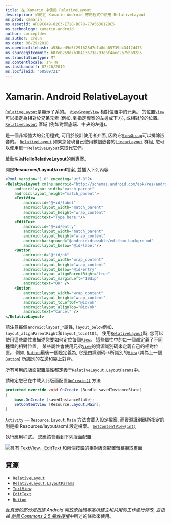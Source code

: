 ```yaml
---
title: 在 Xamarin 中使用 RelativeLayout
description: 如何在 Xamarin Android 應用程式中使用 RelativeLayout
ms.prod: xamarin
ms.assetid: AFD9C849-02C3-E728-BC78-77A563612BC5
ms.technology: xamarin-android
author: conceptdev
ms.author: crdun
ms.date: 06/29/2018
ms.openlocfilehash: a53baed9d5f291628d7d1a8da05739e43412d473
ms.sourcegitcommit: b07e0259d7b30413673a793ebf4aec2b75bb9285
ms.translationtype: MT
ms.contentlocale: zh-TW
ms.lasthandoff: 07/26/2019
ms.locfileid: "68509721"
---
```

# <a name="xamarinandroid-relativelayout"></a>Xamarin. Android RelativeLayout

[`RelativeLayout`](xref:Android.Widget.RelativeLayout)是顯示子系的。 [`ViewGroup`](xref:Android.Views.ViewGroup)[`View`](xref:Android.Views.View)
相對位置中的元素。 的位置[`View`](xref:Android.Views.View)可以指定為相對於兄弟元素 (例如, 到指定專案的左邊或下方), 或相對於的位置。[`RelativeLayout`](xref:Android.Widget.RelativeLayout)
區域 (例如對齊底端、中央的左邊)。

是一個非常強大的公用程式, 可用於設計使用者介面, 因為它[`ViewGroup`](xref:Android.Views.ViewGroup)可以排除嵌套的。 [`RelativeLayout`](xref:Android.Widget.RelativeLayout) 如果您發現自己使用數個嵌套的[`LinearLayout`](xref:Android.Widget.LinearLayout)
群組, 您可以使用單一[`RelativeLayout`](xref:Android.Widget.RelativeLayout)來取代它們。

啟動名為**HelloRelativeLayout**的新專案。

開啟**Resources/Layout/axml**檔案, 並插入下列內容:

```xml
<?xml version="1.0" encoding="utf-8"?>
<RelativeLayout xmlns:android="http://schemas.android.com/apk/res/android"
    android:layout_width="match_parent"
    android:layout_height="match_parent">
    <TextView
        android:id="@+id/label"
        android:layout_width="match_parent"
        android:layout_height="wrap_content"
        android:text="Type here:"/>
    <EditText
        android:id="@+id/entry"
        android:layout_width="match_parent"
        android:layout_height="wrap_content"
        android:background="@android:drawable/editbox_background"
        android:layout_below="@id/label"/>
    <Button
        android:id="@+id/ok"
        android:layout_width="wrap_content"
        android:layout_height="wrap_content"
        android:layout_below="@id/entry"
        android:layout_alignParentRight="true"
        android:layout_marginLeft="10dip"
        android:text="OK" />
    <Button
        android:layout_width="wrap_content"
        android:layout_height="wrap_content"
        android:layout_toLeftOf="@id/ok"
        android:layout_alignTop="@id/ok"
        android:text="Cancel" />
</RelativeLayout>
```

請注意每個`android:layout_*`屬性, `layout_below`例如、 `layout_alignParentRight`和`layout_toLeftOf`。
使用[`RelativeLayout`](xref:Android.Widget.RelativeLayout)時, 您可以使用這些屬性來描述您要如何定位每個[`View`](xref:Android.Views.View)。 這些屬性中的每一個都定義了不同種類的相對位置。 某些屬性會使用兄弟[`View`](xref:Android.Views.View)的資源識別碼來定義自己的相對位置。 例如, [`Button`](xref:Android.Widget.Button)最後一個是定義為, 它是由識別碼`ok`所識別的[`View`](xref:Android.Views.View) (其為上一個[`Button`](xref:Android.Widget.Button)) 所識別的左邊和靠上對齊。

所有可用的版面配置屬性都定義于[`RelativeLayout.LayoutParams`](xref:Android.Widget.RelativeLayout.LayoutParams)中。

請確定您已在中載入此版面配置[`OnCreate()`](xref:Android.App.Activity.OnCreate*)
方法

```csharp
protected override void OnCreate (Bundle savedInstanceState)
{
    base.OnCreate (savedInstanceState);
    SetContentView (Resource.Layout.Main);
}
```

[`Activity`](xref:Android.App.Activity) &mdash; `Resource.Layout.Main` 方法會載入設定檔案, 而資源識別碼所指定的則是指 Resources/layout/axml 設定檔案。 [`SetContentView(int)`](xref:Android.App.Activity.SetContentView*)

執行應用程式。 您應該會看到下列版面配置:

[![具有 TextView、EditText 和兩個按鈕的相對版面配置螢幕擷取畫面](relative-layout-images/helloviews2.png)](relative-layout-images/helloviews2.png#lightbox)

## <a name="resources"></a>資源

- [`RelativeLayout`](xref:Android.Widget.RelativeLayout)
- [`RelativeLayout.LayoutParams`](xref:Android.Widget.RelativeLayout.LayoutParams)
- [`TextView`](xref:Android.Widget.TextView)
- [`EditText`](xref:Android.Widget.EditText)
- [`Button`](xref:Android.Widget.Button)

*此頁面的部分是根據 Android 開放原始碼專案所建立和共用的工作進行修改, 並根據*
[*創意 Commons 2.5 屬性授權*](http://creativecommons.org/licenses/by/2.5/)中所述的條款來使用。
